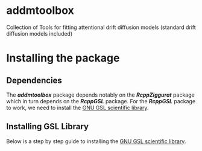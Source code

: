 # addmtoolbox
Collection of Tools for fitting attentional drift diffusion models (standard drift diffusion models included)


# Installing the package

## Dependencies
The ***addmtoolbox*** package depends notably on the ***RcppZiggurat*** package which in turn depends on the ***RcppGSL*** package. For the ***RcppGSL*** package to work, we need to install the [GNU GSL scientific library](http://www.gnu.org/software/gsl/). 

## Installing GSL Library

Below is a step by step guide to installing the [GNU GSL scientific library](http://www.gnu.org/software/gsl/).
